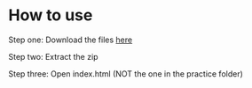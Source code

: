 # How to use
Step one:
Download the files <a href="https://github.com/NarwhalKid/2048-3x4/archive/refs/heads/main.zip">here</a>

Step two:
Extract the zip

Step three:
Open index.html (NOT the one in the practice folder)
